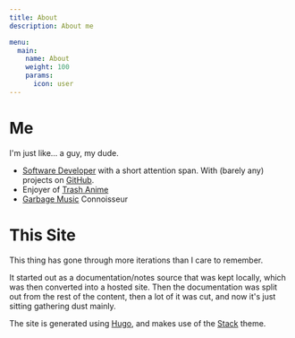 ```yaml
---
title: About 
description: About me

menu: 
  main: 
    name: About
    weight: 100
    params: 
      icon: user
---
```


# Me 

I'm just like... a guy, my dude. 

- [Software Developer](https://www.linkedin.com/in/alexanderlbates/) 
  with a short attention span. With (barely any) projects on [GitHub](https://github.com/alloba).
- Enjoyer of [Trash Anime](https://anilist.co/user/alloba/)
- [Garbage Music](https://open.spotify.com/user/alloba0) Connoisseur

# This Site

This thing has gone through more iterations than I care to remember. 

It started out as a documentation/notes source that was kept locally, 
which was then converted into a hosted site. 
Then the documentation was split out from the rest of the content, 
then a lot of it was cut, 
and now it's just sitting gathering dust mainly.  


The site is generated using [Hugo](https://gohugo.io/),
and makes use of the [Stack](https://github.com/CaiJimmy/hugo-theme-stack) theme.
